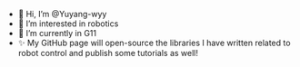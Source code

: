 - 👋 Hi, I’m @Yuyang-wyy
- 👀 I’m interested in robotics
- 🌱 I’m currently in G11
- ✨ My GitHub page will open-source the libraries I have written related to robot control and publish some tutorials as well!

<!---
Yuyang-wyy/Yuyang-wyy is a ✨ special ✨ repository because its `README.md` (this file) appears on your GitHub profile.
You can click the Preview link to take a look at your changes.
--->
